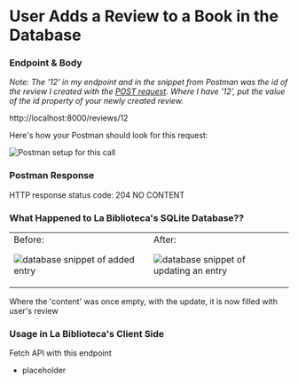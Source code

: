 # User Adds a Review to a Book in the Database

### Endpoint & Body

*Note: The '12' in my endpoint and in the snippet from Postman was the id of the review I created with the [POST request](/CreateReview.md). Where I have '12', put the value of the id property of your newly created review.*

http://localhost:8000/reviews/12

Here's how your Postman should look for this request:

![Postman setup for this call](https://user-images.githubusercontent.com/98675776/225179746-f091f11f-acfe-465a-a05d-c230d89eff36.png)


### Postman Response

HTTP response status code: 204 NO CONTENT


### What Happened to La Biblioteca's SQLite Database??


<table><tr?></tr><td valign="top" width=50%>
Before:

![database snippet of added entry](https://user-images.githubusercontent.com/98675776/225180001-2a41479b-84ed-48cf-9b1e-66709cd1aef0.png)
</td><td valign="top" width=50%>
After:

![database snippet of updating an entry](https://user-images.githubusercontent.com/98675776/225180080-af226185-eeb0-4a27-b563-f32e780e7ce2.png)
</td></tr></table>

Where the 'content' was once empty, with the update, it is now filled with user's review
### Usage in La Biblioteca's Client Side
Fetch API with this endpoint
- placeholder
